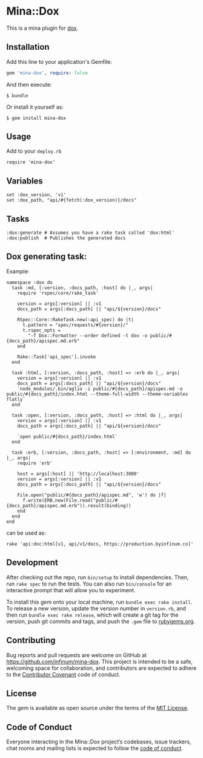 # Mina::Dox

This is a mina plugin for [dox](https://github.com/infinum/dox).

## Installation

Add this line to your application's Gemfile:

```ruby
gem 'mina-dox', require: false
```

And then execute:

    $ bundle

Or install it yourself as:

    $ gem install mina-dox

## Usage

Add to your `deploy.rb`

```
require 'mina-dox'
```

## Variables

```
set :dox_version, 'v1'
set :dox_path, "api/#{fetch(:dox_version)}/docs"
```

## Tasks

```
:dox:generate # Assumes you have a rake task called 'dox:html'
:dox:publish  # Publishes the generated docs
```

## Dox generating task:

Example:
```
namespace :dox do
  task :md, [:version, :docs_path, :host] do |_, args|
    require 'rspec/core/rake_task'

    version = args[:version] || :v1
    docs_path = args[:docs_path] || "api/${version}/docs"

    RSpec::Core::RakeTask.new(:api_spec) do |t|
      t.pattern = "spec/requests/#{version}/"
      t.rspec_opts =
        "-f Dox::Formatter --order defined -t dox -o public/#{docs_path}/apispec.md.erb"
    end

    Rake::Task['api_spec'].invoke
  end

  task :html, [:version, :docs_path, :host] => :erb do |_, args|
    version = args[:version] || :v1
    docs_path = args[:docs_path] || "api/${version}/docs"
    `node_modules/.bin/aglio -i public/#{docs_path}/apispec.md -o public/#{docs_path}/index.html --theme-full-width --theme-variables flatly`
  end

  task :open, [:version, :docs_path, :host] => :html do |_, args|
    version = args[:version] || :v1
    docs_path = args[:docs_path] || "api/${version}/docs"

    `open public/#{docs_path}/index.html`
  end

  task :erb, [:version, :docs_path, :host] => [:environment, :md] do |_, args|
    require 'erb'

    host = args[:host] || 'http://localhost:3000'
    version = args[:version] || :v1
    docs_path = args[:docs_path] || "api/${version}/docs"

    File.open("public/#{docs_path}/apispec.md", 'w') do |f|
      f.write(ERB.new(File.read("public/#{docs_path}/apispec.md.erb")).result(binding))
    end
  end
end
```

can be used as:

```
rake 'api:doc:html[v1, api/v1/docs, https://production.byinfinum.co]'
```

## Development

After checking out the repo, run `bin/setup` to install dependencies. Then, run `rake spec` to run the tests. You can also run `bin/console` for an interactive prompt that will allow you to experiment.

To install this gem onto your local machine, run `bundle exec rake install`. To release a new version, update the version number in `version.rb`, and then run `bundle exec rake release`, which will create a git tag for the version, push git commits and tags, and push the `.gem` file to [rubygems.org](https://rubygems.org).

## Contributing

Bug reports and pull requests are welcome on GitHub at https://github.com/infinum/mina-dox. This project is intended to be a safe, welcoming space for collaboration, and contributors are expected to adhere to the [Contributor Covenant](http://contributor-covenant.org) code of conduct.

## License

The gem is available as open source under the terms of the [MIT License](https://opensource.org/licenses/MIT).

## Code of Conduct

Everyone interacting in the Mina::Dox project’s codebases, issue trackers, chat rooms and mailing lists is expected to follow the [code of conduct](https://github.com/[USERNAME]/mina-dox/blob/master/CODE_OF_CONDUCT.md).

